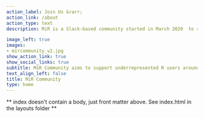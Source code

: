 ```yaml
---
action_label: Join Us &rarr;
action_link: /about
action_type: text
description: MiR is a Slack-based community started in March 2020  to support the professional development and well-being of historically underrepresented minorities that use R.

image_left: true
images:
- mircommunity_v2.jpg
show_action_link: true
show_social_links: true
subtitle: MiR Community aims to support underrepresented R users around the world.
text_align_left: false
title: MiR Community 
type: home
---
```


** index doesn't contain a body, just front matter above.
See index.html in the layouts folder **
